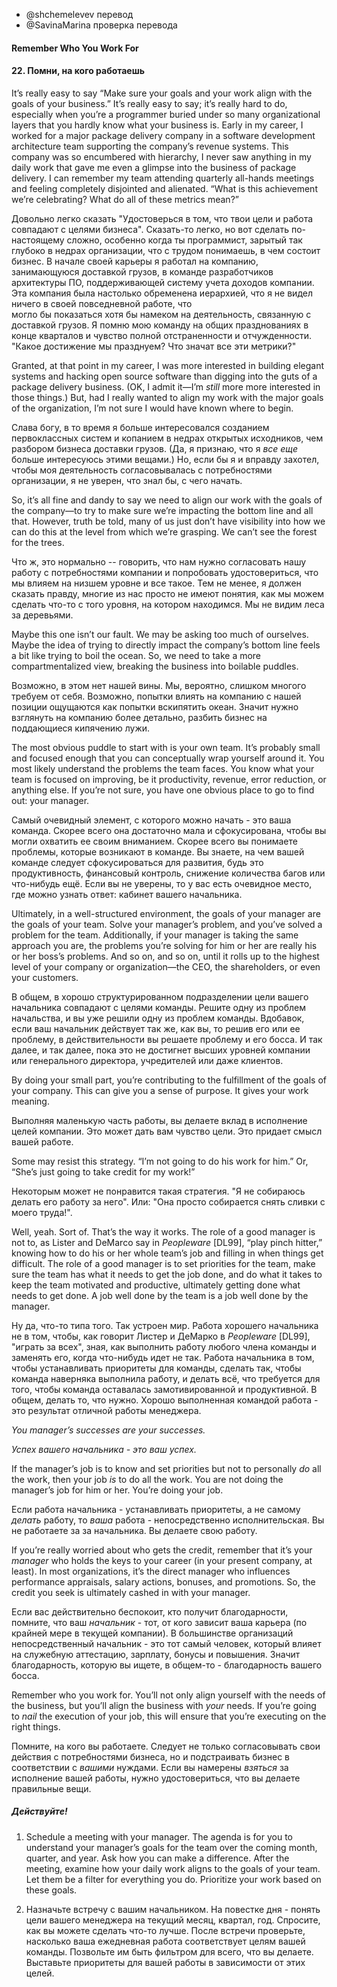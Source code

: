 - @shchemelevev перевод
- @SavinaMarina проверка перевода



#### Remember Who You Work For

#### 22. Помни, на кого работаешь



It’s really easy to say “Make sure your goals and your work align with the 
goals of your business.” It’s really easy to say; it’s really hard to do, 
especially when you’re a programmer buried under so many organizational layers 
that you hardly know what your business is. Early in my career, I worked for a 
major package delivery company in a software development architecture team 
supporting the company’s revenue systems. This company was so encumbered with 
hierarchy, I never saw anything in my daily work that gave me even a glimpse
into the business of package delivery. I can remember my team attending 
quarterly all-hands meetings and feeling completely disjointed and alienated. 
“What is this achievement we’re celebrating? What do all of these metrics 
mean?”

Довольно легко сказать "Удостоверься в том, что твои цели и работа совпадают с целями 
бизнеса". Сказать-то легко, но вот сделать по-настоящему сложно, особенно когда ты
программист, зарытый так глубоко в недрах организации, что с трудом понимаешь, в 
чем состоит бизнес. В начале своей карьеры я работал на компанию, занимающуюся 
доставкой грузов, в команде разработчиков архитектуры ПО, 
поддерживающей систему учета доходов компании. Эта компания была настолько 
обременена иерархией, что я не видел ничего в своей повседневной работе, что  
могло бы показаться хотя бы намеком на деятельность, связанную с доставкой грузов. 
Я помню мою команду на общих празднованиях в конце кварталов и чувство полной 
отстраненности и отчужденности. "Какое достижение мы празднуем? Что значат все эти 
метрики?"



Granted, at that point in my career, I was more interested in building elegant 
systems and hacking open source software than digging into the guts of a 
package delivery business. (OK, I admit it—I’m _still_ more more interested in 
those things.) But, had I really wanted to align my work with the major goals 
of the organization, I’m not sure I would have known where to begin.

Слава богу, в то время я больше интересовался созданием первоклассных систем и 
копанием в недрах открытых исходников, чем разбором бизнеса доставки грузов.
(Да, я признаю, что я _все еще_ больше интересуюсь этими вещами.) Но, если бы я 
и вправду захотел, чтобы моя деятельность согласовывалась с потребностями 
организации, я не уверен, что знал бы, с чего начать.



So, it’s all fine and dandy to say we need to align our work with the goals of 
the company—to try to make sure we’re impacting the bottom line and all that. 
However, truth be told, many of us just don’t have visibility into how we can 
do this at the level from which we’re grasping. We can’t see the forest for the 
trees.

Что ж, это нормально -- говорить, что нам нужно согласовать нашу работу с потребностями 
компании и попробовать удостовериться, что мы влияем на низшем уровне и все 
такое. Тем не менее, я должен сказать правду, многие из нас просто не имеют 
понятия, как мы можем сделать что-то с того уровня, на котором находимся. Мы не 
видим леса за деревьями.



Maybe this one isn’t our fault. We may be asking too much of ourselves. Maybe 
the idea of trying to directly impact the company’s bottom line feels a bit 
like trying to boil the ocean. So, we need to take a more compartmentalized 
view, breaking the business into boilable puddles.

Возможно, в этом нет нашей вины. Мы, вероятно, слишком многого требуем от себя. 
Возможно, попытки влиять на компанию с нашей позиции ощущаются как попытки 
вскипятить океан. Значит нужно взглянуть на компанию более детально, 
разбить бизнес на поддающиеся кипячению лужи.



The most obvious puddle to start with is your own team. It’s probably small and 
focused enough that you can conceptually wrap yourself around it. You most 
likely understand the problems the team faces. You know what your team is 
focused on improving, be it productivity, revenue, error reduction, or anything 
else. If you’re not sure, you have one obvious place to go to find out: your 
manager.

Самый очевидный элемент, с которого можно начать - это ваша команда. Скорее всего 
она достаточно мала и сфокусирована, чтобы вы могли охватить ее своим 
вниманием.  Скорее всего вы понимаете проблемы, которые возникают в команде. Вы 
знаете, на чем вашей команде следует сфокусироваться для развития, будь это 
продуктивность, финансовый контроль, снижение количества багов или что-нибудь ещё. Если вы 
не уверены, то у вас есть очевидное место, где можно узнать ответ: кабинет вашего 
начальника.



Ultimately, in a well-structured environment, the goals of your manager are the 
goals of your team. Solve your manager’s problem, and you’ve solved a problem 
for the team. Additionally, if your manager is taking the same approach you 
are, the problems you’re solving for him or her are really his or her boss’s 
problems. And so on, and so on, until it rolls up to the highest level of your 
company or organization—the CEO, the shareholders, or even your customers.

В общем, в хорошо структурированном подразделении цели вашего начальника 
совпадают с целями команды. Решите одну из проблем начальства, и вы уже решили 
одну из проблем команды. Вдобавок, если ваш начальник действует так же, как вы, 
то решив его или ее проблему, в действительности вы решаете проблему и его босса. 
И так далее, и так далее, пока это не достигнет высших уровней компании или 
генерального директора, учредителей или даже клиентов.



By doing your small part, you’re contributing to the fulfillment of the goals 
of your company. This can give you a sense of purpose. It gives your work 
meaning.

Выполняя маленькую часть работы, вы делаете вклад в исполнение целей компании. 
Это может дать вам чувство цели. Это придает смысл вашей работе.


Some may resist this strategy. “I’m not going to do his work for him.” Or, 
“She’s just going to take credit for my work!”

Некоторым может не понравится такая стратегия. "Я не собираюсь делать его 
работу за него". Или: "Она просто собирается снять сливки с моего труда!".


Well, yeah. Sort of. That’s the way it works. The role of a good manager is not 
to, as Lister and DeMarco say in _Peopleware_ [DL99], “play pinch hitter,” 
knowing how to do his or her whole team’s job and filling in when things get 
difficult. The role of a good manager is to set priorities for the team, make 
sure the team has what it needs to get the job done, and do what it takes to 
keep the team motivated and productive, ultimately getting done what needs to 
get done. A job well done by the team is a job well done by the manager.

Ну да, что-то типа того. Так устроен мир. Работа хорошего начальника не в том, 
чтобы, как говорит Листер и ДеМарко в _Peopleware_ [DL99], "играть за всех",
зная, как выполнить работу любого члена команды и заменять его, когда что-нибудь 
идет не так. Работа начальника в том, чтобы устанавливать приоритеты для 
команды, сделать так, чтобы команда наверняка выполнила работу, и делать всё, что 
требуется для того, чтобы команда оставалась замотивированной и продуктивной. В 
общем, делать то, что нужно. Хорошо выполненная командой работа - это результат 
отличной работы менеджера.



*You manager’s successes are _your_ successes.*

*Успех вашего начальника - это _ваш_ успех.*



If the manager’s job is to know and set priorities but not to personally _do_ 
all the work, then your job _is_ to do all the work. You are not doing the 
manager’s job for him or her. You’re doing your job.

Если работа начальника - устанавливать приоритеты, а не самому _делать_ работу, 
то _ваша_ работа - непосредственно исполнительская. Вы не работаете за 
за начальника. Вы делаете свою работу.



If you’re really worried about who gets the credit, remember that it’s your 
_manager_ who holds the keys to your career (in your present company, at 
least). In most organizations, it’s the direct manager who influences 
performance appraisals, salary actions, bonuses, and promotions. So, the credit 
you seek is ultimately cashed in with your manager.

Если вас действительно беспокоит, кто получит благодарности, помните, что ваш 
_начальник_ - тот, от кого зависит ваша карьера (по крайней мере в текущей 
компании). В большинстве организаций непосредственный начальник - это тот 
самый человек, который влияет на служебную аттестацию, зарплату, бонусы и повышения. 
Значит благодарность, которую вы ищете, в общем-то - благодарность вашего босса.



Remember who you work for. You’ll not only align yourself with the needs of the 
business, but you’ll align the business with _your_ needs. If you’re going to 
_nail_ the execution of your job, this will ensure that you’re executing on the 
right things.

Помните, на кого вы работаете. Следует не только согласовывать свои действия с 
потребностями бизнеса, но и подстраивать бизнес в соответствии с _вашими_ нуждами. 
Если вы намерены _взяться_ за исполнение вашей работы, нужно удостовериться, что вы 
делаете правильные вещи.



##### Действуйте!



1. Schedule a meeting with your manager. The agenda is for you to understand 
your manager’s goals for the team over the coming month, quarter, and year. Ask 
how you can make a difference. After the meeting, examine how your daily work 
aligns to the goals of your team. Let them be a filter for everything you do. 
Prioritize your work based on these goals.

1. Назначьте встречу с вашим начальником. На повестке дня - понять цели вашего 
менеджера на текущий месяц, квартал, год. Спросите, как вы можете сделать что-то 
лучше. После встречи проверьте, насколько ваша ежедневная работа соответствует целям 
вашей команды. Позвольте им быть фильтром для всего, что вы делаете. Выставьте 
приоритеты для вашей работы в зависимости от этих целей.


